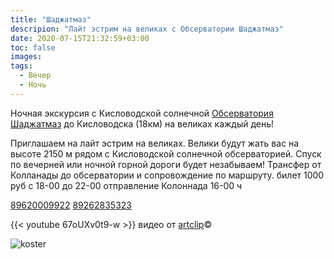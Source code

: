 ```yaml
---
title: "Шаджатмаз"
descripion: "Лайт эстрим на великах с Обсерватории Шаджатмаз"
date: 2020-07-15T21:32:59+03:00
toc: false
images:
tags:
  - Вечер
  - Ночь
---
```


Ночная экскурсия с Кисловодской солнечной [Обсерватория Шаджатмаз](https://www.instagram.com/observatoriya_kislovodsk/) до Кисловодска (18км) на великах каждый день!

Приглашаем на лайт эстрим на великах.
Велики будут жать вас на высоте 2150 м рядом с Кисловодской солнечной обсерваторией. Спуск по вечерней или ночной горной дороги будет незабываем!
Трансфер от Колланады до обсерватории и сопровождение по маршруту.
билет 1000 руб
с 18-00 до 22-00
отправление Колоннада 16-00 ч

[89620009922](tel:+79620009922)
[89262835323](tel:+79262835323)

{{< youtube 67oUXv0t9-w >}} видео от [artclip](https://artclip.ru)©

![koster](/img/photo_2020-07-16_18-27-37.jpg)
